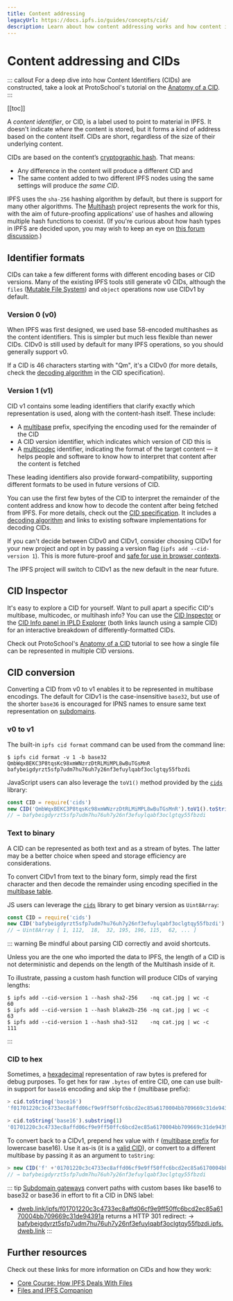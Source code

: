 ```yaml
---
title: Content addressing
legacyUrl: https://docs.ipfs.io/guides/concepts/cid/
description: Learn about how content addressing works and how content identifiers, or CIDs, play a crucial role in IPFS.
---
```


# Content addressing and CIDs

::: callout
For a deep dive into how Content Identifiers (CIDs) are constructed, take a look at ProtoSchool's tutorial on the [Anatomy of a CID](https://proto.school/anatomy-of-a-cid).
:::

[[toc]]

A _content identifier_, or CID, is a label used to point to material in IPFS. It doesn't indicate _where_ the content is stored, but it forms a kind of address based on the content itself. CIDs are short, regardless of the size of their underlying content.

CIDs are based on the content’s [cryptographic hash](/concepts/hashing/). That means:

- Any difference in the content will produce a different CID and
- The same content added to two different IPFS nodes using the same settings will produce _the same CID_.

IPFS uses the `sha-256` hashing algorithm by default, but there is support for many other algorithms. The [Multihash](https://multiformats.io/multihash/) project represents the work for this, with the aim of future-proofing applications' use of hashes and allowing multiple hash functions to coexist. (If you're curious about how hash types in IPFS are decided upon, you may wish to keep an eye on [this forum discussion](https://discuss.ipfs.io/t/who-decides-what-hashing-algorithms-ipfs-allows/6742).)

## Identifier formats

CIDs can take a few different forms with different encoding bases or CID versions. Many of the existing IPFS tools still generate v0 CIDs, although the `files` ([Mutable File System](/concepts/file-systems/#mutable-file-system-mfs)) and `object` operations now use CIDv1 by default.

### Version 0 (v0)

When IPFS was first designed, we used base 58-encoded multihashes as the content identifiers. This is simpler but much less flexible than newer CIDs. CIDv0 is still used by default for many IPFS operations, so you should generally support v0.

If a CID is 46 characters starting with "Qm", it's a CIDv0 (for more details, check the [decoding algorithm](https://github.com/ipld/cid/blob/ef1b2002394b15b1e6c26c30545fd485f2c4c138/README.md#decoding-algorithm) in the CID specification).

### Version 1 (v1)

CID v1 contains some leading identifiers that clarify exactly which representation is used, along with the content-hash itself. These include:

- A [multibase](https://github.com/multiformats/multibase) prefix, specifying the encoding used for the remainder of the CID
- A CID version identifier, which indicates which version of CID this is
- A [multicodec](https://github.com/multiformats/multicodec) identifier, indicating the format of the target content — it helps people and software to know how to interpret that content after the content is fetched

These leading identifiers also provide forward-compatibility, supporting different formats to be used in future versions of CID.

You can use the first few bytes of the CID to interpret the remainder of the content address and know how to decode the content after being fetched from IPFS. For more details, check out the [CID specification](https://github.com/ipld/cid). It includes a [decoding algorithm](https://github.com/ipld/cid/blob/ef1b2002394b15b1e6c26c30545fd485f2c4c138/README.md#decoding-algorithm) and links to existing software implementations for decoding CIDs.

If you can't decide between CIDv0 and CIDv1, consider choosing CIDv1 for your new project and opt in by passing a version flag (`ipfs add --cid-version 1`). This is more future-proof and [safe for use in browser contexts](/how-to/address-ipfs-on-web/#subdomain-gateway).

The IPFS project will switch to CIDv1 as the new default in the near future.


## CID Inspector

It's easy to explore a CID for yourself. Want to pull apart a specific CID's multibase, multicodec, or multihash info? You can use the [CID Inspector](https://cid.ipfs.io/#QmY7Yh4UquoXHLPFo2XbhXkhBvFoPwmQUSa92pxnxjQuPU) or the [CID Info panel in IPLD Explorer](https://explore.ipld.io/#/explore/QmY7Yh4UquoXHLPFo2XbhXkhBvFoPwmQUSa92pxnxjQuPU) (both links launch using a sample CID) for an interactive breakdown of differently-formatted CIDs.

Check out ProtoSchool's [Anatomy of a CID](https://proto.school/anatomy-of-a-cid) tutorial to see how a single file can be represented in multiple CID versions.

## CID conversion

Converting a CID from v0 to v1 enables it to be represented in multibase encodings.
The default for CIDv1 is the case-insensitive `base32`, but use of the shorter `base36` is encouraged for IPNS names to ensure same text representation on [subdomains](/how-to/address-ipfs-on-web/#subdomain-gateway).

### v0 to v1

The built-in `ipfs cid format` command can be used from the command line:

```
$ ipfs cid format -v 1 -b base32 QmbWqxBEKC3P8tqsKc98xmWNzrzDtRLMiMPL8wBuTGsMnR
bafybeigdyrzt5sfp7udm7hu76uh7y26nf3efuylqabf3oclgtqy55fbzdi
```

JavaScript users can also leverage the `toV1()` method provided by the [`cids`](https://www.npmjs.com/package/cids) library:
```js
const CID = require('cids')
new CID('QmbWqxBEKC3P8tqsKc98xmWNzrzDtRLMiMPL8wBuTGsMnR').toV1().toString()
// → bafybeigdyrzt5sfp7udm7hu76uh7y26nf3efuylqabf3oclgtqy55fbzdi
```

### Text to binary

A CID can be represented as both text and as a stream of bytes. The latter may be a better choice when speed and storage efficiency are considerations.

To convert CIDv1 from text to the binary form, simply read the first character
and then decode the remainder using encoding specified in the [multibase table](https://github.com/multiformats/multibase#multibase-table).

JS users can leverage the [`cids`](https://www.npmjs.com/package/cids) library to get binary version as `Uint8Array`:


```js
const CID = require('cids')
new CID('bafybeigdyrzt5sfp7udm7hu76uh7y26nf3efuylqabf3oclgtqy55fbzdi').bytes
// → Uint8Array [ 1, 112,  18,  32, 195, 196, 115,  62, ... ]
```

::: warning Be mindful about parsing CID correctly and avoid shortcuts.

Unless you are the one who imported the data to IPFS, the length of a CID is not deterministic and depends on the length of the Multihash inside of it.

To illustrate, passing a custom hash function will produce CIDs of varying lengths:

```
$ ipfs add --cid-version 1 --hash sha2-256    -nq cat.jpg | wc -c
60
$ ipfs add --cid-version 1 --hash blake2b-256 -nq cat.jpg | wc -c
63
$ ipfs add --cid-version 1 --hash sha3-512    -nq cat.jpg | wc -c
111
```
:::


### CID to hex

Sometimes, a [hexadecimal](https://en.wikipedia.org/wiki/Hexadecimal) representation of raw bytes is prefered for debug purposes.
To get hex for raw `.bytes` of entire CID, one can use built-in support for `base16` encoding and skip the `f` (multibase prefix):

```javascript
> cid.toString('base16')
'f01701220c3c4733ec8affd06cf9e9ff50ffc6bcd2ec85a6170004bb709669c31de94391a'

> cid.toString('base16').substring(1)
'01701220c3c4733ec8affd06cf9e9ff50ffc6bcd2ec85a6170004bb709669c31de94391a' // "cid as hex"
```

To convert back to a CIDv1, prepend hex value with `f` ([multibase prefix](https://github.com/multiformats/multibase#multibase-table) for lowercase base16).
Use it as-is (it is a [valid CID](https://ipfs.io/ipfs/f01701220c3c4733ec8affd06cf9e9ff50ffc6bcd2ec85a6170004bb709669c31de94391a)), or convert to a different multibase by passing it as an argument to `toString`:

```javascript
> new CID('f' +'01701220c3c4733ec8affd06cf9e9ff50ffc6bcd2ec85a6170004bb709669c31de94391a').toString('base32')
// → bafybeigdyrzt5sfp7udm7hu76uh7y26nf3efuylqabf3oclgtqy55fbzdi
```

::: tip
[Subdomain gateways](/how-to/address-ipfs-on-web/#subdomain-gateway) convert paths with custom bases like base16 to base32 or base36 in effort to fit a CID in DNS label:
- [dweb.link/ipfs/f01701220c3c4733ec8affd06cf9e9ff50ffc6bcd2ec85a6170004bb709669c31de94391a](https://dweb.link/ipfs/f01701220c3c4733ec8affd06cf9e9ff50ffc6bcd2ec85a6170004bb709669c31de94391a)
  returns a HTTP 301 redirect:
  → [bafybeigdyrzt5sfp7udm7hu76uh7y26nf3efuylqabf3oclgtqy55fbzdi.ipfs.dweb.link](https://bafybeigdyrzt5sfp7udm7hu76uh7y26nf3efuylqabf3oclgtqy55fbzdi.ipfs.dweb.link/)
:::


## Further resources

Check out these links for more information on CIDs and how they work:

- [Core Course: How IPFS Deals With Files](https://www.youtube.com/watch?v=Z5zNPwMDYGg)
- [Files and IPFS Companion](https://www.youtube.com/watch?v=OCv5PvLnk-Y)
